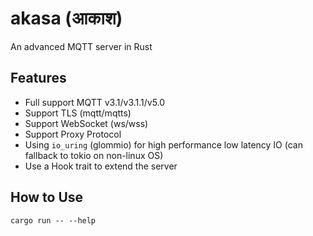 # akasa (आकाश)
An advanced MQTT server in Rust


## Features
* Full support MQTT v3.1/v3.1.1/v5.0
* Support TLS (mqtt/mqtts)
* Support WebSocket (ws/wss)
* Support Proxy Protocol
* Using `io_uring` (glommio) for high performance low latency IO (can fallback to tokio on non-linux OS)
* Use a Hook trait to extend the server


## How to Use

```shell
cargo run -- --help
```
